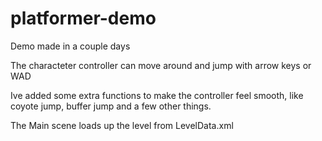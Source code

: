 # platformer-demo
Demo made in a couple days

The characteter controller can move around and jump with arrow keys or WAD

Ive added some extra functions to make the controller feel smooth, like coyote jump, buffer jump and a few other things.

The Main scene loads up the level from LevelData.xml
